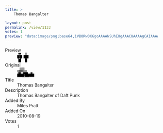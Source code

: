 ```yaml
---
title: >
    Thomas Bangalter

layout: post
permalink: /view/1133
votes: 1
preview: "data:image/png;base64,iVBORw0KGgoAAAANSUhEUgAAACUAAAAgCAIAAAAaMSbnAAAABnRSTlMA/wD/AP5AXyvrAAAAy0lEQVRIie1WUQ6DIAwtizfqmdZ6pNGdiSvJPshcRVxKJCwzvJhGsY+XNvQFF+MCb4g8oQSie3E9g4V+s2zUEJP+YOZikrE+C3rX99N+eu+76iWEENZ3RGyrV+4nIjZXSnC1BD2vAOBc3QnIs4koi51wJBbjop/aba8+f0Pvv/UK864nQUSyvyfnfdIeHUJIAt4/AIB5JiIR+eLje3qi6KhzNn69VsM8ZysWpOR91HC6P0fNMfqIhX718zn0ht7Q+2DjZyfvgBZ67/peIoVjKPfZoTsAAAAASUVORK5CYII="
---
```

<dl class="side-by-side">
<dt>Preview</dt>
<dd>
    <img class="preview" src="data:image/png;base64,iVBORw0KGgoAAAANSUhEUgAAACUAAAAgCAIAAAAaMSbnAAAABnRSTlMA/wD/AP5AXyvrAAAAy0lEQVRIie1WUQ6DIAwtizfqmdZ6pNGdiSvJPshcRVxKJCwzvJhGsY+XNvQFF+MCb4g8oQSie3E9g4V+s2zUEJP+YOZikrE+C3rX99N+eu+76iWEENZ3RGyrV+4nIjZXSnC1BD2vAOBc3QnIs4koi51wJBbjop/aba8+f0Pvv/UK864nQUSyvyfnfdIeHUJIAt4/AIB5JiIR+eLje3qi6KhzNn69VsM8ZysWpOR91HC6P0fNMfqIhX718zn0ht7Q+2DjZyfvgBZ67/peIoVjKPfZoTsAAAAASUVORK5CYII=">
</dd>
<dt>Original</dt>
<dd>
    <img class="preview" src="data:image/png;base64,iVBORw0KGgoAAAANSUhEUgAAAEAAAAAgCAYAAACinX6EAAAAtklEQVR42u3YYQqAIAwFYO/knbyTd/JORmGgMckpZptPeOifpD6tVsa8NO99bIlzjhwb6Q0AjQC1AAAAAAAAADRfoHggAGTFy510YqxQc4gDCCEMA+RzYAfgGaAIIF9dzgqrAqDGGuuE4t621hbhHt8R1vwzQAEAgM0AovJ8D3C+Jah+GwAKAwAAAAAAFoHIBxhEA8ASgOfn828BnqUuN7WiJ/VXyxG4/fTP7VEA7g7o+dU2E+AAbYuaYt6yDogAAAAASUVORK5CYII=">
</dd>
<dt>Title</dt>
<dd>Thomas Bangalter</dd>
<dt>Description</dt>
<dd>Thomas Bangalter of Daft Punk</dd>
<dt>Added By</dt>
<dd>Miles Pratt</dd>
<dt>Added On</dt>
<dd>2010-08-19</dd>
<dt>Votes</dt>
<dd>1</dd>
</dl>
